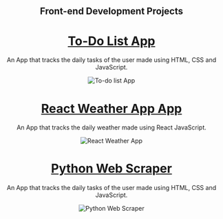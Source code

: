 <div align="center"> 
  <h2><b>Front-end Development Projects</b></h2>
</div>

                                                                       
<div align="center"> 
  <h1><b><u>To-Do List App</u></b></h1> 
  <p> An App that tracks the daily tasks of the user made using HTML, CSS and JavaScript.</p>
</div>

  
 <div align="center">
  <img src="https://www.workflowmax.com/hubfs/6-things-to-do-list.png" alt="To-do list App">
  </div>
  
  
  
  
  
  
<div align="center"> 
  <h1><b><u>React Weather App App</u></b></h1> 
  <p> An App that tracks the daily weather made using React JavaScript.</p>
</div>

  
 <div align="center">
  <img src="https://cdn0.tnwcdn.com/wp-content/blogs.dir/1/files/2019/01/weather-app-796x419.png" alt="React Weather App">
  </div>
  
  
  
  
  
  <div align="center"> 
  <h1><b><u>Python Web Scraper</u></b></h1> 
  <p> An App that tracks the daily tasks of the user made using HTML, CSS and JavaScript.</p>
</div>

  
 <div align="center">
  <img src="https://hbr.org/resources/images/article_assets/2017/06/jun17-15-hbr-nicholas-blechman-data.jpg" alt="Python Web Scraper">
  </div>
